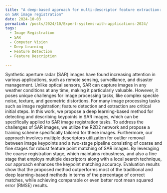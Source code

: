 ```yaml
---
title: "A deep-based approach for multi-descriptor feature extraction: Applications
on SAR image registration" 
date: 2024-10-03
permalink: /posts/2024/10/Expert-systems-with-applications-2024/
tags:
  - Image Registration
  - SAR
  - Computer Vision
  - Deep Learning
  - Feature Detection
  - Feature Description

---
```



<!-- [A deep-based approach for multi-descriptor feature extraction: Applications on SAR image registration](https://www.sciencedirect.com/science/article/abs/pii/S0957417424011576) -->


Synthetic aperture radar (SAR) images have found increasing attention in various applications, such as remote
sensing, surveillance, and disaster management. Unlike optical sensors, SAR can capture images in any weather
conditions at any time, making it particularly valuable. However, it poses unique challenges for image
processing tasks, like complex speckle noise, texture, and geometric distortions. For many image processing
tasks such as image registration; feature detection and extraction are critical initial steps. In this work, we
propose a deep learning-based method for detecting and describing keypoints in SAR images, which can be
specifically applied to SAR image registration tasks. To address the challenges of SAR images, we utilize the
R2D2 network and propose a training scheme specifically tailored for these images. Furthermore, our approach
involves multiple descriptors utilization for outlier removal between image keypoints and a two-stage pipeline
consisting of coarse and fine stages for robust feature point matching of SAR images. By leveraging the coarse
registration stage, which maintains robustness, and also a fine stage that employs multiple descriptors along
with a local search technique, our approach enhances the keypoint matching accuracy. Evaluation results show
that the proposed method outperforms most of the traditional and deep learning-based methods in terms of
the percentage of correct matches, while achieving comparable or even better root mean squared error (RMSE)
results.




<!-- {% include figure image_path="/assets/papers_miscs/Expert_Systems_with_Applications_2024/Methodology.png" alt="Scheme" caption="Scheme" %}

{% include figure image_path="/assets/papers_miscs/Expert_Systems_with_Applications_2024/CoarseRegistration.png" alt="Coarse Registration" caption="Coarse Registration" %}

{% include figure image_path="/assets/papers_miscs/Expert_Systems_with_Applications_2024/FineRegistration.png" alt="Fine Registration" caption=""Fine Registration"" %}

{% include figure image_path="/assets/papers_miscs/Expert_Systems_with_Applications_2024/FeatureMatchingFineStage.png" alt="Feature Matching in Fine Stage" caption="Feature Matching in Fine Stage" %}

{% include figure image_path="/assets/papers_miscs/Expert_Systems_with_Applications_2024/PatchBasedMatching.png" alt="Patch-based Matching in Fine Stage" caption="Patch-based Matching in Fine Stage" %}

{% include figure image_path="/assets/papers_miscs/Expert_Systems_with_Applications_2024/Results.png" alt="Results" caption="Comparisons" %}
 -->